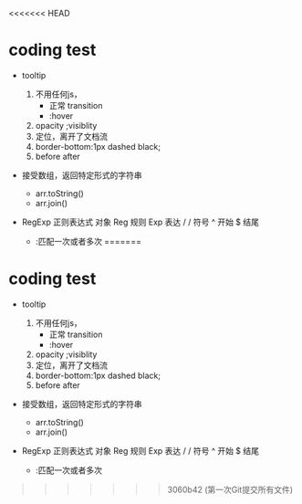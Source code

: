 <<<<<<< HEAD
<!--
 * @Author: ZYH
 * @Email: 1522302196@qq.com
 * @GiteeId: colincclala
 * @Date: 2022-04-29 14:39:12
 * @LastEditTime: 2022-04-29 16:01:43
 * @Description: 题目 
 * 
-->
# coding test

- tooltip
    1. 不用任何js，
        - 正常  transition
        - :hover
    2. opacity      ;visiblity      
    3. 定位，离开了文档流
    4. border-bottom:1px dashed black;
    5. before   after

- 接受数组，返回特定形式的字符串
    - arr.toString()
    - arr.join()

- RegExp 正则表达式 对象
    Reg 规则
    Exp 表达
    /  /  符号
    ^ 开始 $ 结尾
    + :匹配一次或者多次
=======
<!--
 * @Author: ZYH
 * @Email: 1522302196@qq.com
 * @GiteeId: colincclala
 * @Date: 2022-04-29 14:39:12
 * @LastEditTime: 2022-04-30 16:21:02
 * @Description: 题目 
 * 
-->
# coding test

- tooltip
    1. 不用任何js，
        - 正常  transition
        - :hover
    2. opacity      ;visiblity      
    3. 定位，离开了文档流
    4. border-bottom:1px dashed black;
    5. before   after


- 接受数组，返回特定形式的字符串
    - arr.toString()
    - arr.join()

- RegExp 正则表达式 对象
    Reg 规则
    Exp 表达
    /  /  符号
    ^ 开始 $ 结尾
    + :匹配一次或者多次
>>>>>>> 3060b42 (第一次Git提交所有文件)
